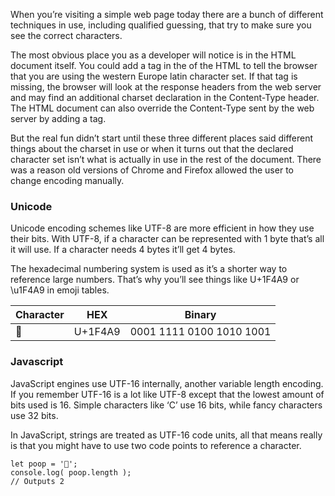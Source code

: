 When you’re visiting a simple web page today there are a bunch of different techniques in use, including qualified guessing, that try to make sure you see the correct characters.

The most obvious place you as a developer will notice is in the HTML document itself. You could add a <meta charset="ISO-8859-1"> tag in the <head> of the HTML to tell the browser that you are using the western Europe latin character set. If that tag is missing, the browser will look at the response headers from the web server and may find an additional charset declaration in the Content-Type header. The HTML document can also override the Content-Type sent by the web server by adding a <meta http-equiv="content-type"> tag.

But the real fun didn’t start until these three different places said different things about the charset in use or when it turns out that the declared character set isn’t what is actually in use in the rest of the document. There was a reason old versions of Chrome and Firefox allowed the user to change encoding manually.

### Unicode

Unicode encoding schemes like UTF-8 are more efficient in how they use their bits. With UTF-8, if a character can be represented with 1 byte that’s all it will use. If a character needs 4 bytes it’ll get 4 bytes. 

The hexadecimal numbering system is used as it’s a shorter way to reference large numbers. That’s why you’ll see things like U+1F4A9 or \u1F4A9 in emoji tables.

Character       |     HEX       |       Binary  
----            |   ------      |       ------
💩	            |   U+1F4A9	     |   0001 1111 0100 1010 1001

### Javascript

JavaScript engines use UTF-16 internally, another variable length encoding. If you remember UTF-16 is a lot like UTF-8 except that the lowest amount of bits used is 16. Simple characters like ‘C’ use 16 bits, while fancy characters use 32 bits.

In JavaScript, strings are treated as UTF-16 code units, all that means really is that you might have to use two code points to reference a character.

```
let poop = '💩';
console.log( poop.length );
// Outputs 2
```